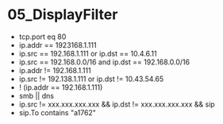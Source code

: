 # 05_DisplayFilter

- tcp.port eq 80
- ip.addr == 1923168.1.111
- ip.src == 192.168.1.111 or ip.dst == 10.4.6.11
- ip.src == 192.168.0.0/16 and ip.dst == 192.168.0.0/16
- ip.addr != 192.168.1.111
- ip.src != 192.138.1.111 or ip.dst != 10.43.54.65
- ! (ip.addr == 192.168.1.111)
- smb || dns
- ip.src != xxx.xxx.xxx.xxx && ip.dst != xxx.xxx.xxx.xxx && sip
- sip.To contains "a1762"
